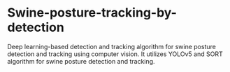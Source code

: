 # Swine-posture-tracking-by-detection
Deep learning-based detection and tracking algorithm for swine posture detection and tracking using computer vision. It utilizes YOLOv5 and SORT algorithm for swine posture detection and tracking.
